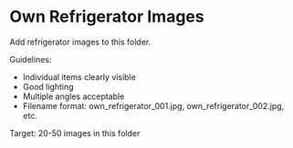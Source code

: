 # Own Refrigerator Images

Add refrigerator images to this folder.

Guidelines:
- Individual items clearly visible
- Good lighting
- Multiple angles acceptable
- Filename format: own_refrigerator_001.jpg, own_refrigerator_002.jpg, etc.

Target: 20-50 images in this folder
